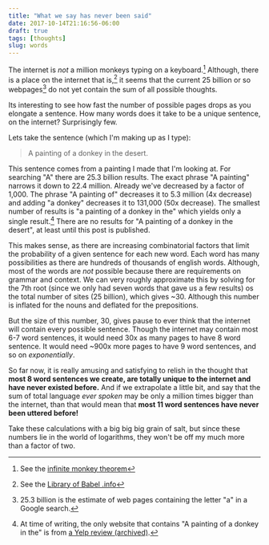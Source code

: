 ```yaml
---
title: "What we say has never been said"
date: 2017-10-14T21:16:56-06:00
draft: true
tags: [thoughts]
slug: words
---
```


The internet is *not* a million monkeys typing on a keyboard.[^1] Although,
there is a place on the internet that is,[^2] it seems that the current 25
billion or so webpages[^3] do not yet contain the sum of all possible thoughts. 

Its interesting to see how fast the number of possible pages drops as you
elongate a sentence. How many words does it take to be a unique sentence, on the
internet? Surprisingly few.

Lets take the sentence (which I'm making up as I type):

> A painting of a donkey in the desert.

This sentence comes from a painting I made that I'm looking at. For searching
"A" there are 25.3 billion results. The exact phrase "A painting" narrows it down
to 22.4 million. Already we've decreased by a factor of 1,000. The phrase "A
painting of" decreases it to 5.3 million (4x decrease) and adding "a donkey"
decreases it to 131,000 (50x decrease). The smallest number of results is "a
painting of a donkey in the" which yields only a single result.[^4] There are no results
for "A painting of a donkey in the desert", at least until this post is
published.


This makes sense, as there are increasing combinatorial factors that limit the probability of
a given sentence for each new word. Each word has many possibilities as there
are hundreds of thousands of 
english words. Although, most of the words are *not* possible because there are
requirements on grammar and context. We can very roughly approximate this by
solving for the 7th root (since we only had seven words that gave us a few
results) os the total number of sites (25 billion), which gives ~30. Although
this number is inflated for the nouns and deflated for the prepositions.

But the size of this number, 30, gives pause to ever think that the internet
will contain every possible sentence. Though the internet may contain most 6-7
word sentences, it would need 30x as many pages to have 8 word sentence. It
would need ~900x more pages to have 9 word sentences, and so on *exponentially*.

So far now, it is really amusing and satisfying to relish in the thought that
**most 8 word sentences we create, are totally unique to the internet and have
never existed before.** And if we extrapolate a little bit, and say that the sum
of total language *ever spoken* may be only a million times bigger than the
internet, than that would mean that **most 11 word sentences have never been
uttered before!**

Take these calculations with a big big big grain of salt, but since these
numbers lie in the world of logarithms, they won't be off my much more than
a factor of two.

[^1]: See the [infinite monkey theorem](https://en.wikipedia.org/wiki/Infinite_monkey_theorem)
[^2]: See the [Library of Babel .info](https://libraryofbabel.info/)
[^3]: 25.3 billion is the estimate of web pages containing the letter "a" in a Google search.
[^4]: At time of writing, the only website that contains "A painting of a donkey in the" is from [a Yelp review (archived)](https://web.archive.org/web/20171015040441/https://www.yelp.com/list/pittsburgh-cool-stuff-to-do-pittsburgh).
